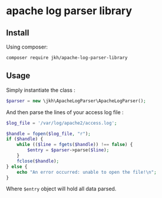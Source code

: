 # apache log parser library

## Install

Using composer:

```
composer require jkh/apache-log-parser-library
```

## Usage

Simply instantiate the class :

```php
$parser = new \jkh\ApacheLogParser\ApacheLogParser();
```

And then parse the lines of your access log file :

```php
$log_file = '/var/log/apache2/access.log';

$handle = fopen($log_file, "r");
if ($handle) {
    while (($line = fgets($handle)) !== false) {
        $entry = $parser->parse($line);
    }
    fclose($handle);
} else {
    echo "An error occurred: unable to open the file!\n";
}
```

Where `$entry` object will hold all data parsed.
